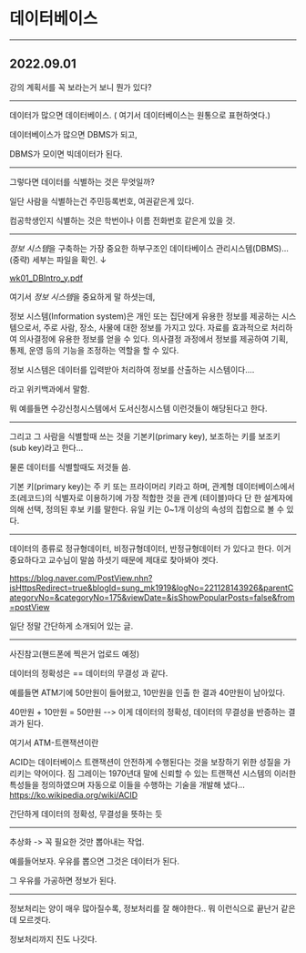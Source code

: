 # 데이터베이스

---

## 2022.09.01

강의 계획서를 꼭 보라는거 보니 뭔가 있다?

---

데이터가 많으면 데이터베이스. ( 여기서 데이터베이스는 원통으로 표현하엿다.)

데이터베이스가 많으면 DBMS가 되고,

DBMS가 모이면 빅데이터가 된다.

---

그렇다면 데이터를 식별하는 것은 무엇일까?

일단 사람을 식별하는건 주민등록번호, 여권같은게 있다.

컴공학생인지 식별하는 것은 학번이나 이름 전화번호 같은게 있을 것.

---

*정보 시스템*을 구축하는 가장 중요한 하부구조인 데이타베이스 관리시스템(DBMS)...(중략) 세부는 파일을 확인. ↓

[wk01_DBIntro_y.pdf](https://github.com/19GHYun/2022_2Files/files/9466873/wk01_DBIntro_y.pdf)

여기서 *정보 시스템*을 중요하게 말 하셧는데,

정보 시스템(Information system)은 개인 또는 집단에게 유용한 정보를 제공하는 시스템으로서, 주로 사람, 장소, 사물에 대한 정보를 가지고 있다. 자료를 효과적으로 처리하여 의사결정에 유용한 정보를 얻을 수 있다. 의사결정 과정에서 정보를 제공하여 기획, 통제, 운영 등의 기능을 조정하는 역할을 할 수 있다.

정보 시스템은 데이터를 입력받아 처리하여 정보를 산출하는 시스템이다....

라고 위키백과에서 말함.

뭐 예를들면 수강신청시스템에서 도서신청시스템 이런것들이 해당된다고 한다.

---

그리고 그 사람을 식별할때 쓰는 것을 기본키(primary key), 보조하는 키를 보조키(sub key)라고 한다...

물론 데이터를 식별할때도 저것들 씀.

기본 키(primary key)는 주 키 또는 프라이머리 키라고 하며, 관계형 데이터베이스에서 조(레코드)의 식별자로 이용하기에 가장 적합한 것을 관계 (테이블)마다 단 한 설계자에 의해 선택, 정의된 후보 키를 말한다. 유일 키는 0~1개 이상의 속성의 집합으로 볼 수 있다.

---

데이터의 종류로 정규형데이터, 비정규형데이터, 반정규형데이터 가 있다고 한다. 이거 중요하다고 교수님이 말씀 하셧기 때문에 제대로 찾아봐야 겟다.

https://blog.naver.com/PostView.nhn?isHttpsRedirect=true&blogId=sung_mk1919&logNo=221128143926&parentCategoryNo=&categoryNo=175&viewDate=&isShowPopularPosts=false&from=postView

일단 정말 간단하게 소개되어 있는 글.

---

사진참고(핸드폰에 찍은거 업로드 예정)

데이터의 정확성은 == 데이터의 무결성 과 같다.

예를들면 ATM기에 50만원이 들어왔고, 10만원을 인출 한 결과 40만원이 남아있다.

40만원 + 10만원 = 50만원 --> 이게 데이터의 정확성, 데이터의 무결성을 반증하는 결과가 된다.

여기서 ATM-트랜잭션이란

ACID는 데이터베이스 트랜잭션이 안전하게 수행된다는 것을 보장하기 위한 성질을 가리키는 약어이다. 짐 그레이는 1970년대 말에 신뢰할 수 있는 트랜잭션 시스템의 이러한 특성들을 정의하였으며 자동으로 이들을 수행하는 기술을 개발해 냈다... 
https://ko.wikipedia.org/wiki/ACID

간단하게 데이터의 정확성, 무결성을 뜻하는 듯

---

추상화 -> 꼭 필요한 것만 뽑아내는 작업.

예를들어보자. 우유를 뽑으면 그것은 데이터가 된다.

그 우유를 가공하면 정보가 된다.

---

정보처리는 양이 매우 많아질수록, 정보처리를 잘 해야한다.. 뭐 이런식으로 끝난거 같은데 모르겟다.

정보처리까지 진도 나갓다.



























